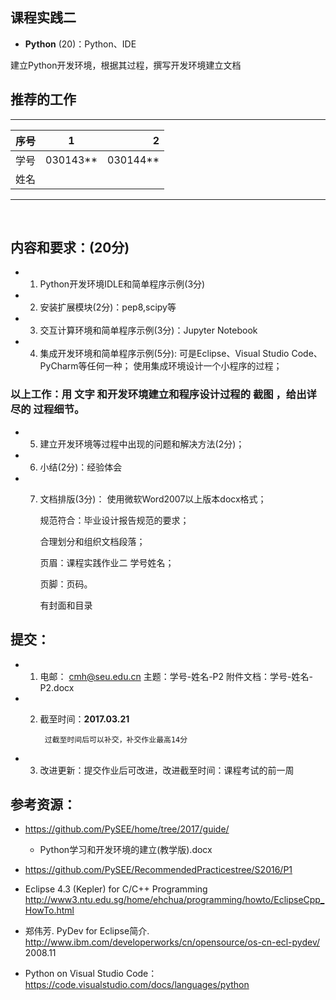 
## 课程实践二

* **Python** (20)：Python、IDE

建立Python开发环境，根据其过程，撰写开发环境建立文档

## 推荐的工作 
-----
| 序号  |1          |    2 |
| ------|:--------:| -----------:|
| 学号  | 030143**  |  030144**   |
| 姓名  |           |             |
---------
   
## 内容和要求：(20分)

* 1) Python开发环境IDLE和简单程序示例(3分)

* 2) 安装扩展模块(2分)：pep8,scipy等

* 3) 交互计算环境和简单程序示例(3分)：Jupyter Notebook
* 4) 集成开发环境和简单程序示例(5分):
          可是Eclipse、Visual Studio Code、PyCharm等任何一种；
          使用集成环境设计一个小程序的过程；
      
### 以上工作：用 **文字** 和开发环境建立和程序设计过程的 **截图** ，给出详尽的 **过程细节**。

* 5) 建立开发环境等过程中出现的问题和解决方法(2分)；

* 6) 小结(2分)：经验体会

* 7) 文档排版(3分)：
        使用微软Word2007以上版本docx格式；
       
       规范符合：毕业设计报告规范的要求；
       
       合理划分和组织文档段落；
       
       页眉：课程实践作业二  学号姓名；
       
       页脚：页码。
       
       有封面和目录
       
## 提交：

* 1) 电邮： cmh@seu.edu.cn 
          主题：学号-姓名-P2
          附件文档：学号-姓名-P2.docx

* 2) 截至时间：**2017.03.21**

          过截至时间后可以补交，补交作业最高14分
* 3) 改进更新：提交作业后可改进，改进截至时间：课程考试的前一周

## 参考资源：

* https://github.com/PySEE/home/tree/2017/guide/

   * Python学习和开发环境的建立(教学版).docx
   
* https://github.com/PySEE/RecommendedPracticestree/S2016/P1

* Eclipse 4.3 (Kepler) for C/C++ Programming http://www3.ntu.edu.sg/home/ehchua/programming/howto/EclipseCpp_HowTo.html

* 郑伟芳. PyDev for Eclipse简介. http://www.ibm.com/developerworks/cn/opensource/os-cn-ecl-pydev/   2008.11

* Python on Visual Studio Code： https://code.visualstudio.com/docs/languages/python



